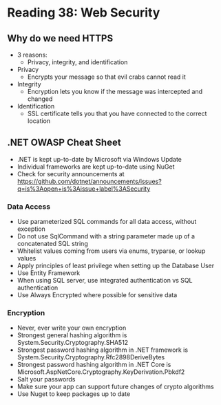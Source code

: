 # Reading 38: Web Security
## Why do we need HTTPS
- 3 reasons:
  - Privacy, integrity, and identification
- Privacy
  - Encrypts your message so that evil crabs cannot read it
- Integrity
  - Encryption lets you know if the message was intercepted and changed
- Identification
  - SSL certificate tells you that you have connected to the correct location

## .NET OWASP Cheat Sheet
- .NET is kept up-to-date by Microsoft via Windows Update
- Individual frameworks are kept up-to-date using NuGet
- Check for security announcements at https://github.com/dotnet/announcements/issues?q=is%3Aopen+is%3Aissue+label%3ASecurity

### Data Access
- Use parameterized SQL commands for all data access, without exception
- Do not use SqlCommand with a string parameter made up of a concatenated SQL string
- Whitelist values coming from users via enums, tryparse, or lookup values
- Apply principles of least privilege when setting up the Database User
- Use Entity Framework
- When using SQL server, use integrated authentication vs SQL authentication
- Use Always Encrypted where possible for sensitive data

### Encryption
- Never, ever write your own encryption
- Strongest general hashing algorithm is System.Security.Cryptography.SHA512
- Strongest password hashing algorithm in .NET framework is System.Security.Cryptography.Rfc2898DeriveBytes
- Strongest password hashing algorithm in .NET Core is Microsoft.AspNetCore.Cryptography.KeyDerivation.Pbkdf2
- Salt your passwords
- Make sure your app can support future changes of crypto algorithms
- Use Nuget to keep packages up to date







